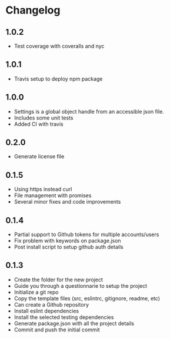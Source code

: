 # Changelog

## 1.0.2
* Test coverage with coveralls and nyc

## 1.0.1
* Travis setup to deploy npm package

## 1.0.0
* Settings is a global object handle from an accessible json file.
* Includes some unit tests
* Added CI with travis

## 0.2.0
* Generate license file

## 0.1.5
* Using https instead curl
* File management with promises
* Several minor fixes and code improvements

## 0.1.4

* Partial support to Github tokens for multiple accounts/users
* Fix problem with keywords on package.json
* Post install script to setup github auth details

## 0.1.3

* Create the folder for the new project
* Guide you through a questionnarie to setup the project
* Initialize a git repo
* Copy the template files (src, eslintrc, gitignore, readme, etc)
* Can create a Github repository
* Install eslint dependencies
* Install the selected testing dependencies
* Generate package.json with all the project details
* Commit and push the initial commit
